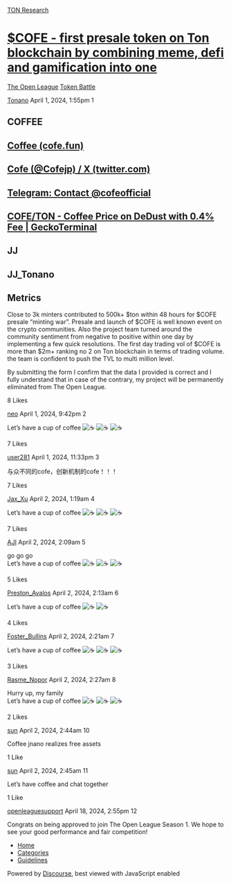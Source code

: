 [TON Research](/)

# [$COFE - first presale token on Ton blockchain by combining meme, defi and gamification into one](/t/cofe-first-presale-token-on-ton-blockchain-by-combining-meme-defi-and-gamification-into-one/3035)

[The Open League](/c/the-open-league/token-leaderboard/57)  [Token Battle](/c/the-open-league/token-leaderboard/57) 

    

[Tonano](https://tonresear.ch/u/Tonano)  April 1, 2024, 1:55pm  1

## [](#coffee-1)COFFEE

## [](#coffee-cofefunhttpswwwcofefun-2)[Coffee (cofe.fun)](https://www.cofe.fun/)

## [](#cofe-cofejp-x-twittercomhttpstwittercomcofejp-3)[Cofe (@Cofejp) / X (twitter.com)](https://twitter.com/Cofejp)

## [](#telegram-contact-cofeofficialhttpstmecofeofficial-4)[Telegram: Contact @cofeofficial](https://t.me/cofeofficial)

## [](#httpswwwgeckoterminalcomtonpoolseqbgrda6wueo8w8hesudqpxn44ti0gg27fkkvzbi50eieei8-5)[COFE/TON - Coffee Price on DeDust with 0.4% Fee | GeckoTerminal](https://www.geckoterminal.com/ton/pools/EQBGRdA6Wueo8W8hesudqpxN44Ti0gG27fKKvzbI50EieeI8)

## [](#jj-6)JJ

## [](#jj_tonano-7)JJ\_Tonano

## [](#metrics-8)Metrics

Close to 3k minters contributed to 500k+ $ton within 48 hours for $COFE presale “minting war”. Presale and launch of $COFE is well known event on the crypto communities. Also the project team turned around the community sentiment from negative to positive within one day by implementing a few quick resolutions. The first day trading vol of $COFE is more than $2m+ ranking no 2 on Ton blockchain in terms of trading volume. the team is confident to push the TVL to multi million level.

By submitting the form I confirm that the data I provided is correct and I fully understand that in case of the contrary, my project will be permanently eliminated from The Open League.

  8 Likes

[neo](https://tonresear.ch/u/neo) April 1, 2024, 9:42pm  2

Let’s have a cup of coffee ![:coffee:](https://tonresear.ch/images/emoji/twitter/coffee.png?v=12 ":coffee:") ![:coffee:](https://tonresear.ch/images/emoji/twitter/coffee.png?v=12 ":coffee:") ![:coffee:](https://tonresear.ch/images/emoji/twitter/coffee.png?v=12 ":coffee:")

  7 Likes

[user281](https://tonresear.ch/u/user281) April 1, 2024, 11:33pm  3

与众不同的cofe，创新机制的cofe！！！

  7 Likes

[Jax\_Xu](https://tonresear.ch/u/Jax_Xu) April 2, 2024, 1:19am  4

Let’s have a cup of coffee ![:coffee:](https://tonresear.ch/images/emoji/twitter/coffee.png?v=12 ":coffee:") ![:coffee:](https://tonresear.ch/images/emoji/twitter/coffee.png?v=12 ":coffee:") ![:coffee:](https://tonresear.ch/images/emoji/twitter/coffee.png?v=12 ":coffee:")

  7 Likes

[AJI](https://tonresear.ch/u/AJI) April 2, 2024, 2:09am  5

go go go  
Let’s have a cup of coffee ![:coffee:](https://tonresear.ch/images/emoji/twitter/coffee.png?v=12 ":coffee:") ![:coffee:](https://tonresear.ch/images/emoji/twitter/coffee.png?v=12 ":coffee:") ![:coffee:](https://tonresear.ch/images/emoji/twitter/coffee.png?v=12 ":coffee:")

  5 Likes

[Preston\_Avalos](https://tonresear.ch/u/Preston_Avalos) April 2, 2024, 2:13am  6

Let’s have a cup of coffee ![:coffee:](https://tonresear.ch/images/emoji/twitter/coffee.png?v=12 ":coffee:") ![:coffee:](https://tonresear.ch/images/emoji/twitter/coffee.png?v=12 ":coffee:")

  4 Likes

[Foster\_Bullins](https://tonresear.ch/u/Foster_Bullins) April 2, 2024, 2:21am  7

Let’s have a cup of coffee ![:coffee:](https://tonresear.ch/images/emoji/twitter/coffee.png?v=12 ":coffee:") ![:coffee:](https://tonresear.ch/images/emoji/twitter/coffee.png?v=12 ":coffee:") ![:coffee:](https://tonresear.ch/images/emoji/twitter/coffee.png?v=12 ":coffee:")

  3 Likes

[Rasme\_Nopor](https://tonresear.ch/u/Rasme_Nopor) April 2, 2024, 2:27am  8

Hurry up, my family  
Let’s have a cup of coffee ![:coffee:](https://tonresear.ch/images/emoji/twitter/coffee.png?v=12 ":coffee:") ![:coffee:](https://tonresear.ch/images/emoji/twitter/coffee.png?v=12 ":coffee:") ![:coffee:](https://tonresear.ch/images/emoji/twitter/coffee.png?v=12 ":coffee:")

  2 Likes

[sun](https://tonresear.ch/u/sun) April 2, 2024, 2:44am  10

Coffee jnano realizes free assets

  1 Like

[sun](https://tonresear.ch/u/sun) April 2, 2024, 2:45am  11

Let’s have coffee and chat together

  1 Like

[openleaguesupport](https://tonresear.ch/u/openleaguesupport) April 18, 2024, 2:55pm  12

Congrats on being approved to join The Open League Season 1. We hope to see your good performance and fair competition!

 

*   [Home](/)
*   [Categories](/categories)
*   [Guidelines](/guidelines)

Powered by [Discourse](https://www.discourse.org), best viewed with JavaScript enabled